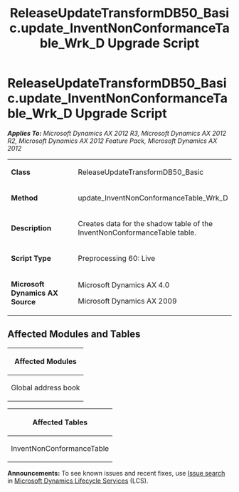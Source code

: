 ﻿---
title: ReleaseUpdateTransformDB50_Basic.update_InventNonConformanceTable_Wrk_D Upgrade Script
TOCTitle: ReleaseUpdateTransformDB50_Basic.update_InventNonConformanceTable_Wrk_D Upgrade Script
ms:assetid: c5b0e981-d81c-20be-9824-a0692dabfc09
ms:mtpsurl: https://msdn.microsoft.com/en-us/library/JJ719527(v=AX.60)
ms:contentKeyID: 49711095
ms.date: 05/18/2015
mtps_version: v=AX.60
---

# ReleaseUpdateTransformDB50\_Basic.update\_InventNonConformanceTable\_Wrk\_D Upgrade Script 


_**Applies To:** Microsoft Dynamics AX 2012 R3, Microsoft Dynamics AX 2012 R2, Microsoft Dynamics AX 2012 Feature Pack, Microsoft Dynamics AX 2012_

<table>
<colgroup>
<col style="width: 50%" />
<col style="width: 50%" />
</colgroup>
<tbody>
<tr class="odd">
<td><p><strong>Class</strong></p></td>
<td><p>ReleaseUpdateTransformDB50_Basic</p></td>
</tr>
<tr class="even">
<td><p><strong>Method</strong></p></td>
<td><p>update_InventNonConformanceTable_Wrk_D</p></td>
</tr>
<tr class="odd">
<td><p><strong>Description</strong></p></td>
<td><p>Creates data for the shadow table of the InventNonConformanceTable table.</p></td>
</tr>
<tr class="even">
<td><p><strong>Script Type</strong></p></td>
<td><p>Preprocessing 60: Live</p></td>
</tr>
<tr class="odd">
<td><p><strong>Microsoft Dynamics AX Source</strong></p></td>
<td><p>Microsoft Dynamics AX 4.0</p>
<p>Microsoft Dynamics AX 2009</p></td>
</tr>
</tbody>
</table>


## Affected Modules and Tables

<table>
<colgroup>
<col style="width: 100%" />
</colgroup>
<thead>
<tr class="header">
<th><p>Affected Modules</p></th>
</tr>
</thead>
<tbody>
<tr class="odd">
<td><p>Global address book</p></td>
</tr>
</tbody>
</table>


<table>
<colgroup>
<col style="width: 100%" />
</colgroup>
<thead>
<tr class="header">
<th><p>Affected Tables</p></th>
</tr>
</thead>
<tbody>
<tr class="odd">
<td><p>InventNonConformanceTable</p></td>
</tr>
</tbody>
</table>

  
**Announcements:** To see known issues and recent fixes, use [Issue search](http://go.microsoft.com/fwlink/?linkid=389258) in [Microsoft Dynamics Lifecycle Services](http://go.microsoft.com/fwlink/?linkid=306505) (LCS).

